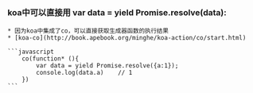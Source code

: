 ### koa中可以直接用 var data = yield Promise.resolve(data):
	* 因为koa中集成了co，可以直接获取生成器函数的执行结果
	* [koa-co](http://book.apebook.org/minghe/koa-action/co/start.html)

	```javascript
		co(function* (){
			var data = yield Promise.resolve({a:1});
			console.log(data.a)    // 1
		})
	```